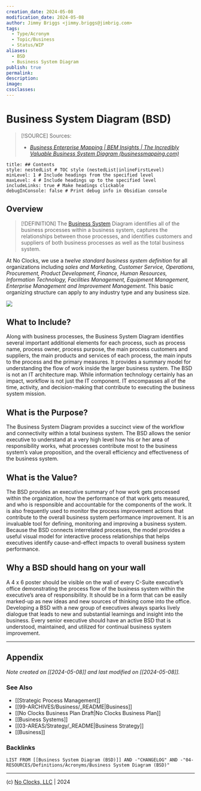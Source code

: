 ```yaml
---
creation_date: 2024-05-08
modification_date: 2024-05-08
author: Jimmy Briggs <jimmy.briggs@jimbrig.com>
tags:
  - Type/Acronym
  - Topic/Business
  - Status/WIP
aliases:
  - BSD
  - Business System Diagram
publish: true
permalink:
description:
image:
cssclasses:
---
```


# Business System Diagram (BSD)

> [!SOURCE] Sources:
> - *[Business Enterprise Mapping | BEM Insights | The Incredibly Valuable Business System Diagram (businessmapping.com)](https://businessmapping.com/bl256-the-incredibly-valuable-business-system-diagram.php)*

```table-of-contents
title: ## Contents 
style: nestedList # TOC style (nestedList|inlineFirstLevel)
minLevel: 1 # Include headings from the specified level
maxLevel: 4 # Include headings up to the specified level
includeLinks: true # Make headings clickable
debugInConsole: false # Print debug info in Obsidian console
```

## Overview

> [!DEFINITION]
> The [Business System](https://sourcemaking.com/uml/modeling-business-systems/business-processes-and-business-systems) Diagram identifies all of the business processes within a business system, captures the relationships between those processes, and identifies customers and suppliers of both business processes as well as the total business system. 

At No Clocks, we use a *twelve standard business system definition* for all organizations including *sales and Marketing, Customer Service, Operations, Procurement, Product Development, Finance, Human Resources, Information Technology, Facilities Management, Equipment Management, Enterprise Management and Improvement Management*. This basic organizing structure can apply to any industry type and any business size.

![](https://i.imgur.com/7EntiTg.png)


## What to Include?

Along with business processes, the Business System Diagram identifies several important additional elements for each process, such as process name, process owner, process purpose, the main process customers and suppliers, the main products and services of each process, the main inputs to the process and the primary measures. It provides a summary model for understanding the flow of work inside the larger business system. The BSD is not an IT architecture map. While information technology certainly has an impact, workflow is not just the IT component. IT encompasses all of the time, activity, and decision-making that contribute to executing the business system mission.


## What is the Purpose?

The Business System Diagram provides a succinct view of the workflow and connectivity within a total business system. The BSD allows the senior executive to understand at a very high level how his or her area of responsibility works, what processes contribute most to the business system’s value proposition, and the overall efficiency and effectiveness of the business system.

## What is the Value?

The BSD provides an executive summary of how work gets processed within the organization, how the performance of that work gets measured, and who is responsible and accountable for the components of the work. It is also frequently used to monitor the process improvement actions that contribute to the overall business system performance improvement. It is an invaluable tool for defining, monitoring and improving a business system. Because the BSD connects interrelated processes, the model provides a useful visual model for interactive process relationships that helps executives identify cause-and-effect impacts to overall business system performance.

## Why a BSD should hang on your wall

A 4 x 6 poster should be visible on the wall of every C-Suite executive’s office demonstrating the process flow of the business system within the executive’s area of responsibility. It should be in a form that can be easily marked-up as new ideas and new sources of thinking come into the office. Developing a BSD with a new group of executives always sparks lively dialogue that leads to new and substantial learnings and insight into the business. Every senior executive should have an active BSD that is understood, maintained, and utilized for continual business system improvement.

***

## Appendix

*Note created on [[2024-05-08]] and last modified on [[2024-05-08]].*

### See Also

- [[Strategic Process Management]]
- [[99-ARCHIVES/Business/_README|Business]]
- [[No Clocks Business Plan Draft|No Clocks Business Plan]]
- [[Business Systems]]
- [[03-AREAS/Strategy/_README|Business Strategy]]
- [[Business]]

### Backlinks

```dataview
LIST FROM [[Business System Diagram (BSD)]] AND -"CHANGELOG" AND -"04-RESOURCES/Definitions/Acronyms/Business System Diagram (BSD)"
```

***

(c) [No Clocks, LLC](https://github.com/noclocks) | 2024


